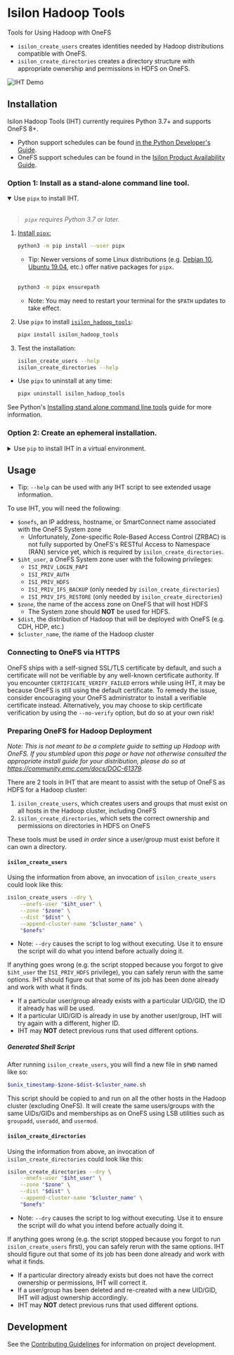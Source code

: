 # Isilon Hadoop Tools

Tools for Using Hadoop with OneFS

- `isilon_create_users` creates identities needed by Hadoop distributions compatible with OneFS.
- `isilon_create_directories` creates a directory structure with appropriate ownership and permissions in HDFS on OneFS.

![IHT Demo](https://github.com/Isilon/isilon_hadoop_tools/raw/master/demo.gif)

## Installation

Isilon Hadoop Tools (IHT) currently requires Python 3.7+ and supports OneFS 8+.

- Python support schedules can be found [in the Python Developer's Guide](https://devguide.python.org/#status-of-python-branches).
- OneFS support schedules can be found in the [Isilon Product Availability Guide](https://support.emc.com/docu45445_Isilon-Product-Availability.pdf).

### Option 1: Install as a stand-alone command line tool.

<details open>
<summary>Use <code>pipx</code> to install IHT.</summary>
<br>

> _`pipx` requires Python 3.7 or later._

1. [Install `pipx`:](https://pipxproject.github.io/pipx/installation/)

   ``` sh
   python3 -m pip install --user pipx
   ```

   - Tip: Newer versions of some Linux distributions (e.g. [Debian 10](https://packages.debian.org/buster/pipx), [Ubuntu 19.04](https://packages.ubuntu.com/disco/pipx), etc.) offer native packages for `pipx`.

   <br>

   ``` sh
   python3 -m pipx ensurepath
   ```

   - Note: You may need to restart your terminal for the `$PATH` updates to take effect.

2. Use `pipx` to install [`isilon_hadoop_tools`](https://pypi.org/project/isilon_hadoop_tools/):

   ``` sh
   pipx install isilon_hadoop_tools
   ```

3. Test the installation:

   ``` sh
   isilon_create_users --help
   isilon_create_directories --help
   ```

- Use `pipx` to uninstall at any time:

   ``` sh
   pipx uninstall isilon_hadoop_tools
   ```

See Python's [Installing stand alone command line tools](https://packaging.python.org/guides/installing-stand-alone-command-line-tools/) guide for more information.
</details>

### Option 2: Create an ephemeral installation.

<details>
<summary>Use <code>pip</code> to install IHT in a virtual environment.</summary>
<br>

> Python "Virtual Environments" allow Python packages to be installed in an isolated location for a particular application, rather than being installed globally.

1. Use the built-in [`venv`](https://docs.python.org/3/library/venv.html) module to create a virtual environment:

   ``` sh
   python3 -m venv ./iht
   ```

2. Install [`isilon_hadoop_tools`](https://pypi.org/project/isilon_hadoop_tools/) into the virtual environment:

   ``` sh
   iht/bin/pip install isilon_hadoop_tools
   ```

   - Note: This requires access to an up-to-date Python Package Index (PyPI, usually https://pypi.org/).
     For offline installations, necessary resources can be downloaded to a USB flash drive which can be used instead:

      ``` sh
      pip3 download --dest /media/usb/iht-dists isilon_hadoop_tools
      ```
      ``` sh
      iht/bin/pip install --no-index --find-links /media/usb/iht-dists isilon_hadoop_tools
      ```

3. Test the installation:

   ``` sh
   iht/bin/isilon_create_users --help
   ```

   - Tip: Some users find it more convenient to "activate" the virtual environment (which prepends the virtual environment's `bin/` to `$PATH`):

      ``` sh
      source iht/bin/activate
      isilon_create_users --help
      isilon_create_directories --help
      deactivate
      ```

- Remove the virtual environment to uninstall at any time:

   ``` sh
   rm --recursive iht/
   ```

See Python's [Installing Packages](https://packaging.python.org/tutorials/installing-packages/) tutorial for more information.
</details>

## Usage

- Tip: `--help` can be used with any IHT script to see extended usage information.

To use IHT, you will need the following:

- `$onefs`, an IP address, hostname, or SmartConnect name associated with the OneFS System zone
  - Unfortunately, Zone-specific Role-Based Access Control (ZRBAC) is not fully supported by OneFS's RESTful Access to Namespace (RAN) service yet, which is required by `isilon_create_directories`.
- `$iht_user`, a OneFS System zone user with the following privileges:
  - `ISI_PRIV_LOGIN_PAPI`
  - `ISI_PRIV_AUTH`
  - `ISI_PRIV_HDFS`
  - `ISI_PRIV_IFS_BACKUP` (only needed by `isilon_create_directories`)
  - `ISI_PRIV_IFS_RESTORE` (only needed by `isilon_create_directories`)
- `$zone`, the name of the access zone on OneFS that will host HDFS
  - The System zone should **NOT** be used for HDFS.
- `$dist`, the distribution of Hadoop that will be deployed with OneFS (e.g. CDH, HDP, etc.)
- `$cluster_name`, the name of the Hadoop cluster

### Connecting to OneFS via HTTPS

OneFS ships with a self-signed SSL/TLS certificate by default, and such a certificate will not be verifiable by any well-known certificate authority. If you encounter `CERTIFICATE_VERIFY_FAILED` errors while using IHT, it may be because OneFS is still using the default certificate. To remedy the issue, consider encouraging your OneFS administrator to install a verifiable certificate instead. Alternatively, you may choose to skip certificate verification by using the `--no-verify` option, but do so at your own risk!

### Preparing OneFS for Hadoop Deployment

_Note: This is not meant to be a complete guide to setting up Hadoop with OneFS. If you stumbled upon this page or have not otherwise consulted the appropriate install guide for your distribution, please do so at https://community.emc.com/docs/DOC-61379._

There are 2 tools in IHT that are meant to assist with the setup of OneFS as HDFS for a Hadoop cluster:
1. `isilon_create_users`, which creates users and groups that must exist on all hosts in the Hadoop cluster, including OneFS
2. `isilon_create_directories`, which sets the correct ownership and permissions on directories in HDFS on OneFS

These tools must be used _in order_ since a user/group must exist before it can own a directory.

#### `isilon_create_users`

Using the information from above, an invocation of `isilon_create_users` could look like this:
``` sh
isilon_create_users --dry \
    --onefs-user "$iht_user" \
    --zone "$zone" \
    --dist "$dist" \
    --append-cluster-name "$cluster_name" \
    "$onefs"
```
- Note: `--dry` causes the script to log without executing. Use it to ensure the script will do what you intend before actually doing it.

If anything goes wrong (e.g. the script stopped because you forgot to give `$iht_user` the `ISI_PRIV_HDFS` privilege), you can safely rerun with the same options. IHT should figure out that some of its job has been done already and work with what it finds.
- If a particular user/group already exists with a particular UID/GID, the ID it already has will be used.
- If a particular UID/GID is already in use by another user/group, IHT will try again with a different, higher ID.
- IHT may **NOT** detect previous runs that used different options.

##### Generated Shell Script

After running `isilon_create_users`, you will find a new file in `$PWD` named like so:
``` sh
$unix_timestamp-$zone-$dist-$cluster_name.sh
```

This script should be copied to and run on all the other hosts in the Hadoop cluster (excluding OneFS).
It will create the same users/groups with the same UIDs/GIDs and memberships as on OneFS using LSB utilities such as `groupadd`, `useradd`, and `usermod`.

#### `isilon_create_directories`

Using the information from above, an invocation of `isilon_create_directories` could look like this:
``` sh
isilon_create_directories --dry \
    --onefs-user "$iht_user" \
    --zone "$zone" \
    --dist "$dist" \
    --append-cluster-name "$cluster_name" \
    "$onefs"
```
- Note: `--dry` causes the script to log without executing. Use it to ensure the script will do what you intend before actually doing it.

If anything goes wrong (e.g. the script stopped because you forgot to run `isilon_create_users` first), you can safely rerun with the same options. IHT should figure out that some of its job has been done already and work with what it finds.
- If a particular directory already exists but does not have the correct ownership or permissions, IHT will correct it.
- If a user/group has been deleted and re-created with a new UID/GID, IHT will adjust ownership accordingly.
- IHT may **NOT** detect previous runs that used different options.

## Development

See the [Contributing Guidelines](https://github.com/Isilon/isilon_hadoop_tools/blob/master/CONTRIBUTING.md) for information on project development.
